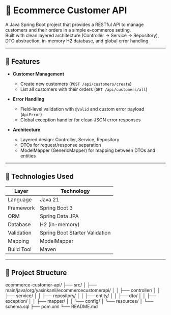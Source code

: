 # 🛒 Ecommerce Customer API

A Java Spring Boot project that provides a RESTful API to manage customers and their orders in a simple e-commerce setting.  
Built with clean layered architecture (Controller → Service → Repository), DTO abstraction, in-memory H2 database, and global error handling.

---

## 🚀 Features

- **Customer Management**
    - Create new customers (`POST /api/customers/create`)
    - List all customers with their orders (`GET /api/customers/all`)

- **Error Handling**
    - Field-level validation with `@Valid` and custom error payload (`ApiError`)
    - Global exception handler for clean JSON error responses

- **Architecture**
    - Layered design: Controller, Service, Repository
    - DTOs for request/response separation
    - ModelMapper (GenericMapper) for mapping between DTOs and entities

---

## 🧰 Technologies Used

| Layer         | Technology                           |
|---------------|--------------------------------------|
| Language      | Java 21                              |
| Framework     | Spring Boot 3                        |
| ORM           | Spring Data JPA                      |
| Database      | H2 (in-memory)                       |
| Validation    | Spring Boot Starter Validation       |
| Mapping       | ModelMapper                          |
| Build Tool    | Maven                                |

---

## 📂 Project Structure

ecommerce-customer-api/
├── src/
│ ├── main/java/org/yasinkanli/ecommercecustomerapi/
│ │ ├── controller/
│ │ ├── service/
│ │ ├── repository/
│ │ ├── entity/
│ │ ├── dto/
│ │ ├── exception/
│ │ ├── mapper/
│ │ └── config/
│ └── resources/
│ └── schema.sql
├── pom.xml
└── README.md
